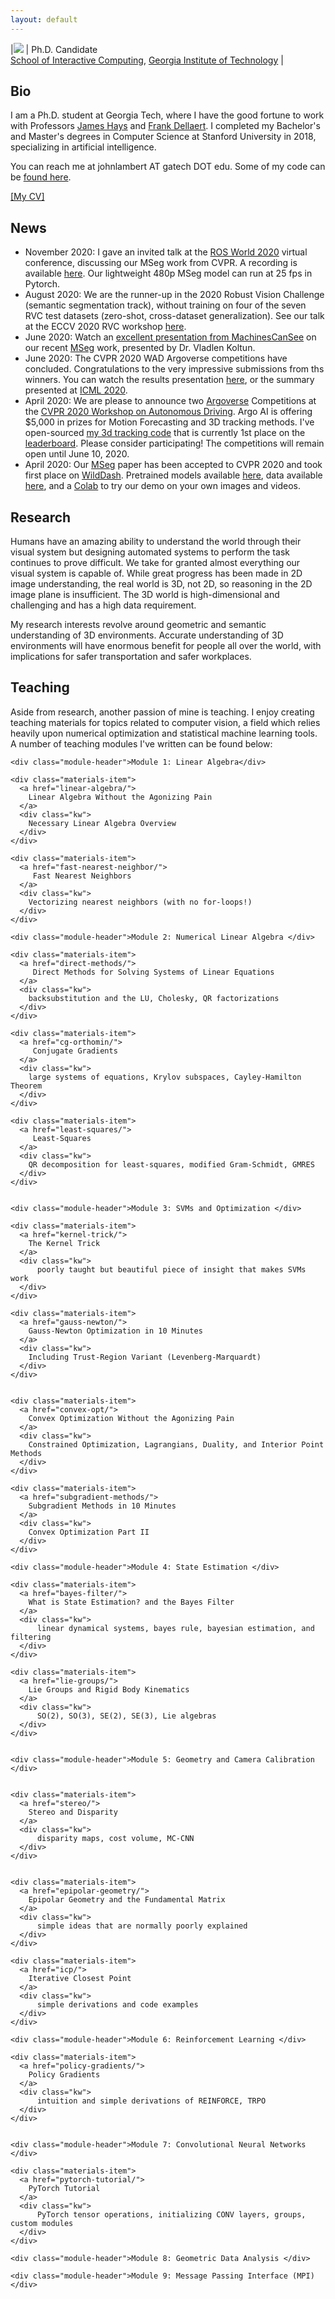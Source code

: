 ```yaml
---
layout: default
---
```


|![](/images/john-huntington-gardens_compressed_250px.png) | Ph.D. Candidate <br> [School of Interactive Computing](https://www.ic.gatech.edu/), [Georgia Institute of Technology](https://www.gatech.edu/) | 

## Bio

I am a Ph.D. student at Georgia Tech, where I have the good fortune to work with Professors [James Hays](https://www.cc.gatech.edu/~hays/) and [Frank Dellaert](http://frank.dellaert.com/). I completed my Bachelor's and Master's degrees in Computer Science at Stanford University in 2018, specializing in artificial intelligence.  

You can reach me at johnlambert AT gatech DOT edu. Some of my code can be [found here](http://github.com/johnwlambert/).


[[My CV]](/assets/cv.pdf)


## News
- November 2020: I gave an invited talk at the [ROS World 2020](https://roscon.ros.org/world/2020/#program) virtual conference, discussing our MSeg work from CVPR. A recording is available [here](https://vimeo.com/showcase/7812155/video/480600107). Our lightweight 480p MSeg model can run at 25 fps in Pytorch.
- August 2020: We are the runner-up in the 2020 Robust Vision Challenge (semantic segmentation track), without training on four of the seven RVC test datasets (zero-shot, cross-dataset generalization). See our talk at the ECCV 2020 RVC workshop [here](https://youtu.be/TiEmlvRhiCI?list=PLeCNfJWZKqxtnyuQ-HUrBMj4PNQsimccH&t=3560).
- June 2020: Watch an [excellent presentation from MachinesCanSee](https://youtu.be/lwv85fC1Ids) on our recent [MSeg](http://vladlen.info/papers/MSeg.pdf) work, presented by Dr. Vladlen Koltun.
- June 2020: The CVPR 2020 WAD Argoverse competitions have concluded. Congratulations to the very impressive submissions from ths winners. You can watch the results presentation [here](https://www.youtube.com/watch?v=Vcbj_peZT4Q&feature=youtu.be), or the summary presented at [ICML 2020](https://slideslive.com/38930752/what-we-learned-from-argoverse-competitions).
- April 2020: We are please to announce two [Argoverse](https://www.argoverse.org/tasks.html) Competitions at the [CVPR 2020 Workshop on Autonomous Driving](http://cvpr2020.wad.vision/). Argo AI is offering $5,000 in prizes for Motion Forecasting and 3D tracking methods. I've open-sourced [my 3d tracking code](https://github.com/johnwlambert/argoverse_cbgs_kf_tracker) that is currently 1st place on the [leaderboard](https://evalai.cloudcv.org/web/challenges/challenge-page/453/overview). Please consider participating! The competitions will remain open until June 10, 2020.
- April 2020: Our [MSeg](http://vladlen.info/papers/MSeg.pdf) paper has been accepted to CVPR 2020 and took first place on [WildDash](https://wilddash.cc/benchmark/summary_tbl?hc=semantic_rob). Pretrained models available [here](https://github.com/mseg-dataset/mseg-semantic), data available [here](https://github.com/mseg-dataset/mseg-api), and a [Colab](https://colab.research.google.com/drive/1ctyBEf74uA-7R8sidi026OvNb4WlKkG1?usp=sharing) to try our demo on your own images and videos.

## Research
Humans have an amazing ability to understand the world through their visual system but designing automated systems to perform the task continues to prove difficult. We take for granted almost everything our visual system is capable of. While great progress has been made in 2D image understanding, the real world is 3D, not 2D, so reasoning in the 2D image plane is insufficient. The 3D world is high-dimensional and challenging and has a high data requirement.

My research interests revolve around geometric and semantic understanding of 3D environments. Accurate understanding of 3D environments will have enormous benefit for people all over the world, with implications for safer transportation and safer workplaces.

## Teaching

Aside from research, another passion of mine is teaching.
I enjoy creating teaching materials for topics related to computer vision, a field which relies heavily upon numerical optimization and statistical machine learning tools. A number of teaching modules I've written can be found below:

<div class="teaching-home">
  <div class="materials-wrap">

    <div class="module-header">Module 1: Linear Algebra</div>

    <div class="materials-item">
      <a href="linear-algebra/">
        Linear Algebra Without the Agonizing Pain
      </a>
      <div class="kw">
        Necessary Linear Algebra Overview
      </div>
    </div>

    <div class="materials-item">
      <a href="fast-nearest-neighbor/">
         Fast Nearest Neighbors
      </a>
      <div class="kw">
        Vectorizing nearest neighbors (with no for-loops!)
      </div>
    </div>

    <div class="module-header">Module 2: Numerical Linear Algebra </div>
    
    <div class="materials-item">
      <a href="direct-methods/">
         Direct Methods for Solving Systems of Linear Equations
      </a>
      <div class="kw">
        backsubstitution and the LU, Cholesky, QR factorizations
      </div>
    </div>

    <div class="materials-item">
      <a href="cg-orthomin/">
         Conjugate Gradients
      </a>
      <div class="kw">
        large systems of equations, Krylov subspaces, Cayley-Hamilton Theorem
      </div>
    </div>

    <div class="materials-item">
      <a href="least-squares/">
         Least-Squares
      </a>
      <div class="kw">
        QR decomposition for least-squares, modified Gram-Schmidt, GMRES
      </div>
    </div>


    <div class="module-header">Module 3: SVMs and Optimization </div>

    <div class="materials-item">
      <a href="kernel-trick/">
        The Kernel Trick
      </a>
      <div class="kw">
          poorly taught but beautiful piece of insight that makes SVMs work
      </div>
    </div>

    <div class="materials-item">
      <a href="gauss-newton/">
        Gauss-Newton Optimization in 10 Minutes
      </a>
      <div class="kw">
        Including Trust-Region Variant (Levenberg-Marquardt)
      </div>
    </div>


    <div class="materials-item">
      <a href="convex-opt/">
        Convex Optimization Without the Agonizing Pain
      </a>
      <div class="kw">
        Constrained Optimization, Lagrangians, Duality, and Interior Point Methods
      </div>
    </div>

    <div class="materials-item">
      <a href="subgradient-methods/">
        Subgradient Methods in 10 Minutes
      </a>
      <div class="kw">
        Convex Optimization Part II
      </div>
    </div>

    <div class="module-header">Module 4: State Estimation </div>

    <div class="materials-item">
      <a href="bayes-filter/">
        What is State Estimation? and the Bayes Filter
      </a>
      <div class="kw">
          linear dynamical systems, bayes rule, bayesian estimation, and filtering
      </div>
    </div>

    <div class="materials-item">
      <a href="lie-groups/">
        Lie Groups and Rigid Body Kinematics
      </a>
      <div class="kw">
          SO(2), SO(3), SE(2), SE(3), Lie algebras
      </div>
    </div>


    <div class="module-header">Module 5: Geometry and Camera Calibration </div>


    <div class="materials-item">
      <a href="stereo/">
        Stereo and Disparity
      </a>
      <div class="kw">
          disparity maps, cost volume, MC-CNN
      </div>
    </div>


    <div class="materials-item">
      <a href="epipolar-geometry/">
        Epipolar Geometry and the Fundamental Matrix
      </a>
      <div class="kw">
          simple ideas that are normally poorly explained 
      </div>
    </div>

    <div class="materials-item">
      <a href="icp/">
        Iterative Closest Point
      </a>
      <div class="kw">
          simple derivations and code examples 
      </div>
    </div>

    <div class="module-header">Module 6: Reinforcement Learning </div>

    <div class="materials-item">
      <a href="policy-gradients/">
        Policy Gradients
      </a>
      <div class="kw">
          intuition and simple derivations of REINFORCE, TRPO
      </div>
    </div>


    <div class="module-header">Module 7: Convolutional Neural Networks </div>

    <div class="materials-item">
      <a href="pytorch-tutorial/">
        PyTorch Tutorial
      </a>
      <div class="kw">
          PyTorch tensor operations, initializing CONV layers, groups, custom modules
      </div>
    </div>

    <div class="module-header">Module 8: Geometric Data Analysis </div>

    <div class="module-header">Module 9: Message Passing Interface (MPI) </div>
 
  </div>
</div>




